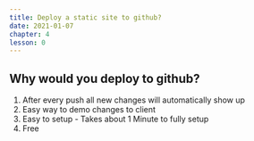 ```yaml
---
title: Deploy a static site to github?
date: 2021-01-07
chapter: 4
lesson: 0
---
```


## Why would you deploy to github?

1. After every push all new changes will automatically show up
2. Easy way to demo changes to client
3. Easy to setup - Takes about 1 Minute to fully setup
4. Free

